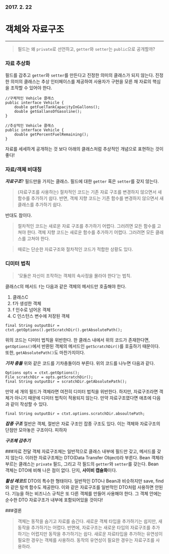 ### 2017. 2. 22 
# 객체와 자료구조
---
> 필드는 왜 ```private```로 선언하고, ```getter```와 ```setter```는 ```public```으로 공개할까?

### 자료 추상화
필드를 감추고 ```getter```와 ```setter```를 만든다고 진정한 의미의 클래스가 되지 않는다. 진정한 의미의 클래스는 추상 인터페이스를 제공하여 사용자가 구현을 모른 채 자료의 핵심을 조작할 수 있어야 한다. 
```
//구체적인 Vehicle 클래스
public interface Vehicle {
    double getFuelTankCapacityInGallons();
    double getGallansOfGasoline();
}

//추상적인 Vehicle 클래스
public interface Vehicle {
    double getPercentFuelRemaining();
}
```

자료를 세세하게 공개하는 것 보다 아래의 클래스처럼 추상적인 개념으로 표현하는 것이 좋다!

### 자료/객체 비대칭
***자료구조***? 필드만을 가지는 클래스. 필드에 대한 ```getter``` 혹은 ```setter```를 갖지 않는다.

> (자료구조를 사용하는) 절차적인 코드는 기존 자료 구조를 변경하지 않으면서 새 함수를 추가하기 쉽다. 반면, 객체 지향 코드는 기존 함수를 변경하지 않으면서 새 클래스를 추가하기 쉽다.

반대도 참이다.

> 절차적인 코드는 새로운 자료 구조를 추가하기 어렵다. 그러려면 모든 함수를 고쳐야 한다. 객체 지향 코드는 새로운 함수를 추가하기 어렵다. 그러려면 모든 클래스를 고쳐야 한다.

> 때로는 단순한 자료구조와 절차적인 코드가 적합한 상황도 있다.

### 디미터 법칙
> '모듈은 자신이 조작하는 객체의 속사정을 몰라야 한다'는 법칙.

클래스```C```의 메서드 ```f```는 다음과 같은 객체의 메서드만 호출해야 한다.
1. 클래스C
2. f가 생성한 객체
3. f 인수로 넘어온 객체
4. C 인스턴스 변수에 저장된 객체

```
final String outputDir = ctxt.getOptions().getScratchDir().getAbsolutePath(); 
```

위의 코드는 디미터 법칙을 위반한다. 한 클래스 내에서 위의 코드가 존재한다면, ```getOptions()```에서 반환된 객체의 메서드인 ```getScratchDir()```를 호출하기 때문이다. 또한, ```getAbsolutePath()```도 마찬가지이다.

***기차 충돌***
위와 같은 코드를 기차충돌이라 부른다. 위의 코드를 나누면 다음과 같다.
```
Options opts = ctxt.getOptions();
File scratchDir = opts.getScratchDir();
final String outputDir = scratchDir.getAbsolutePath();
```

만약 세 개의 필드가 객체라면 여전히 디미터 법칙을 위반한다. 하지만, 자료구조라면 객체가 아니기 때문에 디미터 법칙이 적용되지 않는다. 만약 자료구조였다면 애초에 다음과 같이 작성할 수 있다.
```
final String outputDir = ctxt.options.scratchDir.absoultePath;
```

***잡종 구조***
절반은 객체, 절반은 자료 구조인 잡종 구조도 있다. 이는 객체와 자료구조의 단점만 모아놓은 구조이다. 피하자

***구조체 감추기***

###자료 전달 객체
자료구조체는 일반적으로 클래스 내부에 필드만 갖고, 메서드를 갖지 않는다. 이러한 자료구조체는 DTO(Data Transfer Object)라 부른다. Bean 객체라 부르는 클래스는 ```private``` 필드, 그리고 각 필드의 ```getter```와 ```setter```를 갖는다. Bean 객체는 DTO에 비해 나은 점이 없다. 단지, **사이비 캡슐화**이다. 

***활성 레코드***
DTO의 특수한 형태이다. 일반적인 DTO나 Bean과 비슷하지만 save, find와 같은 탐색 함수도 제공한다. 이와 같은 자료구조를 일반적인 DTO처럼 사용하면 안된다. 기능을 하는 비즈니스 규칙은 또 다른 객체를 만들어 사용해야 한다. 그 객체 안에는 순수한 DTO 자료구조가 내부에 포함되어있을 것이다!

###결론
> 객체는 동작을 숨기고 자료를 숨긴다. 새로운 객체 타입을 추가하기는 쉽지만, 새 동작을 추가하기는 어렵다. 반면에, 자료구조는 새로운 타입의 자료구조를 추가하기는 어렵지만 동작을 추가하기는 쉽다.
새로운 자료타입을 추가하는 유연성이 필요한 경우는 객체를 사용하라. 동작의 유연성이 필요한 경우는 자료구조를 사용하라.































